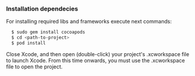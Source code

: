 ### Installation dependecies

For installing required libs and frameworks execute next commands:
```sh
  $ sudo gem install cocoapods
  $ cd <path-to-project>
  $ pod install
```
Close Xcode, and then open (double-click) your project's .xcworkspace file to launch Xcode. From this time onwards, you must use the .xcworkspace file to open the project.
